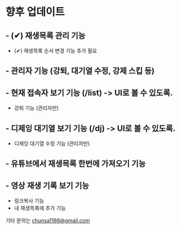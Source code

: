 # 향후 업데이트

## - (✔) 재생목록 관리 기능
- (✔) 재생목록 순서 변경 기능 추가 필요
## - 관리자 기능 (강퇴, 대기열 수정, 강제 스킵 등)
## - 현재 접속자 보기 기능 (/list) -> UI로 볼 수 있도록.
- 강퇴 기능 (관리자만)
## - 디제잉 대기열 보기 기능 (/dj) -> UI로 볼 수 있도록.
- 디제잉 대기열 수정 기능 (관리자만)
## - 유튜브에서 재생목록 한번에 가져오기 기능
## - 영상 재생 기록 보기 기능
- 링크복사 기능
- 내 재생목록에 추가 기능

기타 문의는 chunsa1166@gmail.com